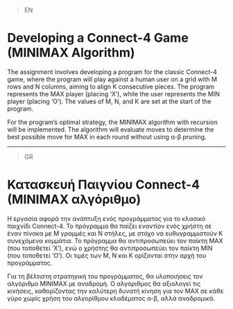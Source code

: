 >EN
# Developing a Connect-4 Game (MINIMAX Algorithm)

The assignment involves developing a program for the classic Connect-4 game, where the program will play against a human user on a grid with M rows and N columns, aiming to align K consecutive pieces. The program represents the MAX player (placing ‘X’), while the user represents the MIN player (placing ‘O’). The values of M, N, and K are set at the start of the program.

For the program’s optimal strategy, the MINIMAX algorithm with recursion will be implemented. The algorithm will evaluate moves to determine the best possible move for MAX in each round without using α-β pruning.

---
>GR
# Κατασκευή Παιγνίου Connect-4 (MINIMAX αλγόριθμο)

Η εργασία αφορά την ανάπτυξη ενός προγράμματος για το κλασικό παιχνίδι Connect-4. Το πρόγραμμα θα παίζει εναντίον ενός χρήστη σε έναν πίνακα με M γραμμές και N στήλες, με στόχο να ευθυγραμμιστούν K συνεχόμενα κομμάτια. Το πρόγραμμα θα αντιπροσωπεύει τον παίκτη MAX (που τοποθετεί ‘Χ’), ενώ ο χρήστης θα αντιπροσωπεύει τον παίκτη MIN (που τοποθετεί ‘Ο’). Οι τιμές των M, N και K ορίζονται στην αρχή του προγράμματος.

Για τη βέλτιστη στρατηγική του προγράμματος, θα υλοποιήσεις τον αλγόριθμο MINIMAX με αναδρομή. Ο αλγόριθμος θα αξιολογεί τις κινήσεις, καθορίζοντας την καλύτερη δυνατή κίνηση για τον MAX σε κάθε γύρο χωρίς χρήση του αλγορίθμου κλαδέματος α-β, αλλά αναδρομικά.
